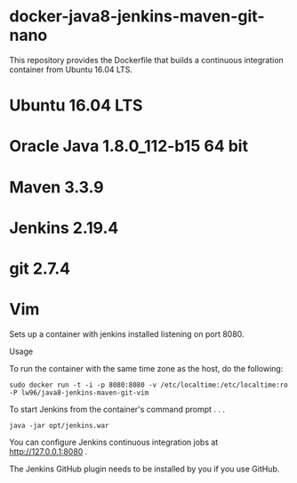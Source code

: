 docker-java8-jenkins-maven-git-nano
===================================

This repository provides the Dockerfile that builds a continuous integration container from Ubuntu 16.04 LTS.

# Ubuntu 16.04 LTS
# Oracle Java 1.8.0_112-b15 64 bit
# Maven 3.3.9
# Jenkins 2.19.4
# git 2.7.4
# Vim 

Sets up a container with jenkins installed listening on port 8080.

Usage

To run the container with the same time zone as the host, do the following:

    sudo docker run -t -i -p 8080:8080 -v /etc/localtime:/etc/localtime:ro -P lw96/java8-jenkins-maven-git-vim

To start Jenkins from the container's command prompt . . .

    java -jar opt/jenkins.war

You can configure Jenkins continuous integration jobs at http://127.0.0.1:8080 .  

The Jenkins GitHub plugin needs to be installed by you if you use GitHub.

